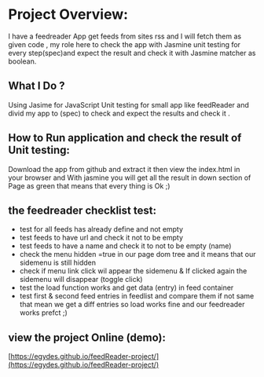 # Project Overview:

I have a feedreader App get feeds from sites rss and I will fetch them as given code , my role here to check the app with Jasmine unit testing for every step(spec)and expect the result and check it with Jasmine matcher as boolean.



## What  I Do ?

Using Jasime for JavaScript Unit testing for small app like feedReader and divid my app to (spec) to check and expect the results and check it .



## How to Run application and check the result of Unit testing:
Download the app from github and extract it then view the index.html in your browser and With jasmine you will get all the result in down section of Page as green that means that every thing is Ok ;)


## the feedreader checklist test:

* test for all feeds has already define and not empty
* test feeds to have url and check it not to be empty
* test feeds to have a name and check it to not to be empty (name)
* check the menu hidden =true in our page dom tree and it means that our sidemenu is still hidden
* check if menu link click wil appear the sidemenu & If  clicked again the sidemenu will disappear (toggle click)
* test the load function works and get data (entry) in feed container
* test first & second feed entries in feedlist and compare them if not same that mean we get a diff entries so load works fine and our feedreader works prefct ;)


## view the project Online (demo):
[https://egydes.github.io/feedReader-project/](https://egydes.github.io/feedReader-project/)